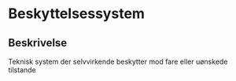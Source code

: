 # Beskyttelsessystem

## Beskrivelse

Teknisk system der selvvirkende beskytter mod fare eller uønskede tilstande
